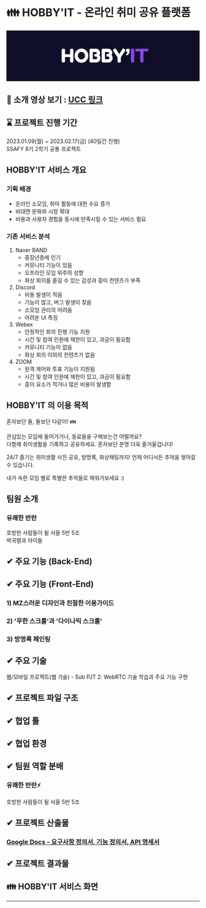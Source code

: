 # 👪 HOBBY'IT - 온라인 취미 공유 플랫폼

![logo](docs/logo.png)

## 🎥 소개 영상 보기 : [UCC 링크](https://www.naver.com/)

## ⌛️ 프로젝트 진행 기간
2023.01.09(월) ~ 2023.02.17(금) (40일간 진행)<br>
SSAFY 8기 2학기 공통 프로젝트

## HOBBY'IT 서비스 개요
### 기획 배경
- 온라인 소모임, 취미 활동에 대한 수요 증가
- 비대면 문화와 시장 확대
- 비용과 사용자 경험을 동시에 만족시킬 수 있는 서비스 필요

### 기존 서비스 분석
1) Naver BAND
    - 중장년층에 인기
    - 커뮤니티 기능이 있음
    - 오프라인 모임 위주의 성향
    - 화상 회의를 즐길 수 있는 감성과 흥미 컨텐츠가 부족
2) Discord
   - 비용 발생이 적음
   - 기능이 많고, 버그 발생이 잦음
   - 소모임 관리의 어려움
   - 어려운 UI 특징
3) Webex
   - 안정적인 회의 진행 기능 지원
   - 시간 및 참여 인원에 제한이 있고, 과금이 필요함
   - 커뮤니티 기능이 없음
   - 화상 회의 이외의 컨텐츠가 없음
4) ZOOM
   - 원격 제어와 투표 기능이 지원됨
   - 시간 및 참여 인원에 제한이 있고, 과금이 필요함
   - 흥미 요소가 적거나 많은 비용이 발생함

## HOBBY'IT 의 이용 목적
혼자보단 둘,
둘보단 다같이! 👪

관심있는 모임에 들어가거나,
동료들을 구해보는건 어떨까요?<br>
다함께 취미생활을 기록하고 공유하세요.
혼자보단 분명 더욱 즐거울겁니다!

24/7 즐기는 취미생활
사진 공유, 방명록, 화상채팅까지!
언제 어디서든 추억을 쌓아갈 수 있습니다.

내가 속한 모임 별로 특별한 추억들로
채워가보세요 :)

## 팀원 소개
### 유쾌한 반란
호방한 사람들이 될 서울 5반 5조<br>
박귀렬과 아이들<br>

## ✔ 주요 기능 (Back-End)
### 

## ✔ 주요 기능 (Front-End)
### 1) MZ스러운 디자인과 친절한 이용가이드

### 2) '무한 스크롤'과 '다이나믹 스크롤'

### 3) 방명록 페인팅


## ✔ 주요 기술
웹/모바일 프로젝트(웹 기술) - Sub PJT 2: WebRTC 기술 학습과 주요 기능 구현

## ✔ 프로젝트 파일 구조

## ✔ 협업 툴

## ✔ 협업 환경

## ✔ 팀원 역할 분배
### 유쾌한 반란⚡️
호방한 사람들이 될 서울 5반 5조



## ✔ 프로젝트 산출물
### [Google Docs - 요구사항 정의서, 기능 정의서, API 명세서](https://docs.google.com/spreadsheets/d/1xG0EUURGoz_C6ZEwFpiaMvZAMSl8EonA/edit?usp=sharing&ouid=102396324034139789583&rtpof=true&sd=true)

## ✔ 프로젝트 결과물

## 👪 HOBBY'IT 서비스 화면




<hr>